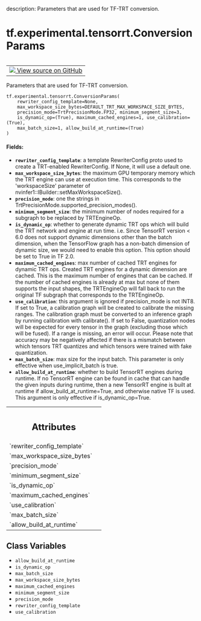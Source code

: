description: Parameters that are used for TF-TRT conversion.

<div itemscope itemtype="http://developers.google.com/ReferenceObject">
<meta itemprop="name" content="tf.experimental.tensorrt.ConversionParams" />
<meta itemprop="path" content="Stable" />
<meta itemprop="property" content="__new__"/>
<meta itemprop="property" content="allow_build_at_runtime"/>
<meta itemprop="property" content="is_dynamic_op"/>
<meta itemprop="property" content="max_batch_size"/>
<meta itemprop="property" content="max_workspace_size_bytes"/>
<meta itemprop="property" content="maximum_cached_engines"/>
<meta itemprop="property" content="minimum_segment_size"/>
<meta itemprop="property" content="precision_mode"/>
<meta itemprop="property" content="rewriter_config_template"/>
<meta itemprop="property" content="use_calibration"/>
</div>

# tf.experimental.tensorrt.ConversionParams

<!-- Insert buttons and diff -->

<table class="tfo-notebook-buttons tfo-api nocontent" align="left">
<td>
  <a target="_blank" href="https://github.com/tensorflow/tensorflow/blob/r2.4/tensorflow/python/compiler/tensorrt/trt_convert.py#L118-L181">
    <img src="https://www.tensorflow.org/images/GitHub-Mark-32px.png" />
    View source on GitHub
  </a>
</td>
</table>



Parameters that are used for TF-TRT conversion.

<pre class="devsite-click-to-copy prettyprint lang-py tfo-signature-link">
<code>tf.experimental.tensorrt.ConversionParams(
    rewriter_config_template=None,
    max_workspace_size_bytes=DEFAULT_TRT_MAX_WORKSPACE_SIZE_BYTES,
    precision_mode=TrtPrecisionMode.FP32, minimum_segment_size=3,
    is_dynamic_op=(True), maximum_cached_engines=1, use_calibration=(True),
    max_batch_size=1, allow_build_at_runtime=(True)
)
</code></pre>



<!-- Placeholder for "Used in" -->


#### Fields:


* <b>`rewriter_config_template`</b>: a template RewriterConfig proto used to create a
  TRT-enabled RewriterConfig. If None, it will use a default one.
* <b>`max_workspace_size_bytes`</b>: the maximum GPU temporary memory which the TRT
  engine can use at execution time. This corresponds to the
  'workspaceSize' parameter of nvinfer1::IBuilder::setMaxWorkspaceSize().
* <b>`precision_mode`</b>: one the strings in
  TrtPrecisionMode.supported_precision_modes().
* <b>`minimum_segment_size`</b>: the minimum number of nodes required for a subgraph
  to be replaced by TRTEngineOp.
* <b>`is_dynamic_op`</b>: whether to generate dynamic TRT ops which will build the
  TRT network and engine at run time. i.e. Since TensorRT version < 6.0
  does not support dynamic dimensions other than the batch dimension, when
  the TensorFlow graph has a non-batch dimension of dynamic size, we would
  need to enable this option. This option should be set to True in TF 2.0.
* <b>`maximum_cached_engines`</b>: max number of cached TRT engines for dynamic TRT
  ops. Created TRT engines for a dynamic dimension are cached. This is the
  maximum number of engines that can be cached. If the number of cached
  engines is already at max but none of them supports the input shapes,
  the TRTEngineOp will fall back to run the original TF subgraph that
  corresponds to the TRTEngineOp.
* <b>`use_calibration`</b>: this argument is ignored if precision_mode is not INT8.
  If set to True, a calibration graph will be created to calibrate the
  missing ranges. The calibration graph must be converted to an inference
  graph by running calibration with calibrate(). If set to False,
  quantization nodes will be expected for every tensor in the graph
  (excluding those which will be fused). If a range is missing, an error
  will occur. Please note that accuracy may be negatively affected if
  there is a mismatch between which tensors TRT quantizes and which
  tensors were trained with fake quantization.
* <b>`max_batch_size`</b>: max size for the input batch. This parameter is only
  effective when use_implicit_batch is true.
* <b>`allow_build_at_runtime`</b>: whether to build TensorRT engines during runtime.
  If no TensorRT engine can be found in cache that can handle the given
  inputs during runtime, then a new TensorRT engine is built at runtime if
  allow_build_at_runtime=True, and otherwise native TF is used. This
  argument is only effective if is_dynamic_op=True.




<!-- Tabular view -->
 <table class="responsive fixed orange">
<colgroup><col width="214px"><col></colgroup>
<tr><th colspan="2"><h2 class="add-link">Attributes</h2></th></tr>

<tr>
<td>
`rewriter_config_template`
</td>
<td>

</td>
</tr><tr>
<td>
`max_workspace_size_bytes`
</td>
<td>

</td>
</tr><tr>
<td>
`precision_mode`
</td>
<td>

</td>
</tr><tr>
<td>
`minimum_segment_size`
</td>
<td>

</td>
</tr><tr>
<td>
`is_dynamic_op`
</td>
<td>

</td>
</tr><tr>
<td>
`maximum_cached_engines`
</td>
<td>

</td>
</tr><tr>
<td>
`use_calibration`
</td>
<td>

</td>
</tr><tr>
<td>
`max_batch_size`
</td>
<td>

</td>
</tr><tr>
<td>
`allow_build_at_runtime`
</td>
<td>

</td>
</tr>
</table>



## Class Variables

* `allow_build_at_runtime` <a id="allow_build_at_runtime"></a>
* `is_dynamic_op` <a id="is_dynamic_op"></a>
* `max_batch_size` <a id="max_batch_size"></a>
* `max_workspace_size_bytes` <a id="max_workspace_size_bytes"></a>
* `maximum_cached_engines` <a id="maximum_cached_engines"></a>
* `minimum_segment_size` <a id="minimum_segment_size"></a>
* `precision_mode` <a id="precision_mode"></a>
* `rewriter_config_template` <a id="rewriter_config_template"></a>
* `use_calibration` <a id="use_calibration"></a>
